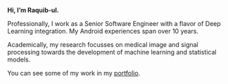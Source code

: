 **Hi, I’m Raquib-ul.** 

Professionally, I work as a Senior Software Engineer with a flavor of Deep Learning integration. My Android experiences span over 10 years.

Academically, my research focusses on medical image and signal processing towards the development of machine learning and statistical models.

You can see some of my work in my [portfolio](https://alamkanak.github.io).
